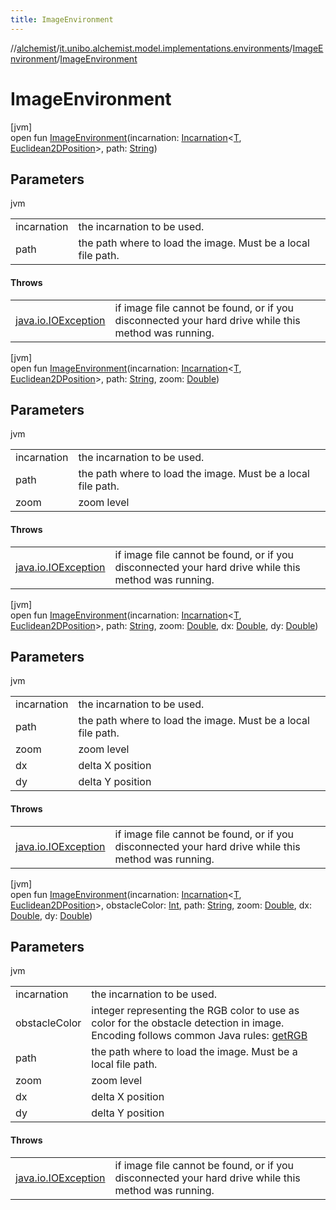 ```yaml
---
title: ImageEnvironment
---
```

//[alchemist](../../../index.html)/[it.unibo.alchemist.model.implementations.environments](../index.html)/[ImageEnvironment](index.html)/[ImageEnvironment](-image-environment.html)



# ImageEnvironment



[jvm]\
open fun [ImageEnvironment](-image-environment.html)(incarnation: [Incarnation](../../it.unibo.alchemist.model.interfaces/-incarnation/index.html)<[T](../-museum-hall/index.html), [Euclidean2DPosition](../../it.unibo.alchemist.model.implementations.positions/-euclidean2-d-position/index.html)>, path: [String](https://docs.oracle.com/javase/8/docs/api/java/lang/String.html))



## Parameters


jvm

| | |
|---|---|
| incarnation | the incarnation to be used. |
| path | the path where to load the image. Must be a local file path. |



#### Throws


| | |
|---|---|
| [java.io.IOException](https://docs.oracle.com/javase/8/docs/api/java/io/IOException.html) | if image file cannot be found, or if you disconnected your hard drive while this method was running. |




[jvm]\
open fun [ImageEnvironment](-image-environment.html)(incarnation: [Incarnation](../../it.unibo.alchemist.model.interfaces/-incarnation/index.html)<[T](../-museum-hall/index.html), [Euclidean2DPosition](../../it.unibo.alchemist.model.implementations.positions/-euclidean2-d-position/index.html)>, path: [String](https://docs.oracle.com/javase/8/docs/api/java/lang/String.html), zoom: [Double](https://kotlinlang.org/api/latest/jvm/stdlib/kotlin/-double/index.html))



## Parameters


jvm

| | |
|---|---|
| incarnation | the incarnation to be used. |
| path | the path where to load the image. Must be a local file path. |
| zoom | zoom level |



#### Throws


| | |
|---|---|
| [java.io.IOException](https://docs.oracle.com/javase/8/docs/api/java/io/IOException.html) | if image file cannot be found, or if you disconnected your hard drive while this method was running. |




[jvm]\
open fun [ImageEnvironment](-image-environment.html)(incarnation: [Incarnation](../../it.unibo.alchemist.model.interfaces/-incarnation/index.html)<[T](../-museum-hall/index.html), [Euclidean2DPosition](../../it.unibo.alchemist.model.implementations.positions/-euclidean2-d-position/index.html)>, path: [String](https://docs.oracle.com/javase/8/docs/api/java/lang/String.html), zoom: [Double](https://kotlinlang.org/api/latest/jvm/stdlib/kotlin/-double/index.html), dx: [Double](https://kotlinlang.org/api/latest/jvm/stdlib/kotlin/-double/index.html), dy: [Double](https://kotlinlang.org/api/latest/jvm/stdlib/kotlin/-double/index.html))



## Parameters


jvm

| | |
|---|---|
| incarnation | the incarnation to be used. |
| path | the path where to load the image. Must be a local file path. |
| zoom | zoom level |
| dx | delta X position |
| dy | delta Y position |



#### Throws


| | |
|---|---|
| [java.io.IOException](https://docs.oracle.com/javase/8/docs/api/java/io/IOException.html) | if image file cannot be found, or if you disconnected your hard drive while this method was running. |




[jvm]\
open fun [ImageEnvironment](-image-environment.html)(incarnation: [Incarnation](../../it.unibo.alchemist.model.interfaces/-incarnation/index.html)<[T](../-museum-hall/index.html), [Euclidean2DPosition](../../it.unibo.alchemist.model.implementations.positions/-euclidean2-d-position/index.html)>, obstacleColor: [Int](https://kotlinlang.org/api/latest/jvm/stdlib/kotlin/-int/index.html), path: [String](https://docs.oracle.com/javase/8/docs/api/java/lang/String.html), zoom: [Double](https://kotlinlang.org/api/latest/jvm/stdlib/kotlin/-double/index.html), dx: [Double](https://kotlinlang.org/api/latest/jvm/stdlib/kotlin/-double/index.html), dy: [Double](https://kotlinlang.org/api/latest/jvm/stdlib/kotlin/-double/index.html))



## Parameters


jvm

| | |
|---|---|
| incarnation | the incarnation to be used. |
| obstacleColor | integer representing the RGB color to use as color for the obstacle detection in image. Encoding follows common Java rules: [getRGB](https://docs.oracle.com/javase/8/docs/api/java/awt/Color.html#getRGB--) |
| path | the path where to load the image. Must be a local file path. |
| zoom | zoom level |
| dx | delta X position |
| dy | delta Y position |



#### Throws


| | |
|---|---|
| [java.io.IOException](https://docs.oracle.com/javase/8/docs/api/java/io/IOException.html) | if image file cannot be found, or if you disconnected your hard drive while this method was running. |




